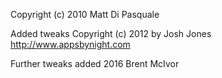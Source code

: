 Copyright (c) 2010 Matt Di Pasquale

Added tweaks Copyright (c) 2012 by Josh Jones http://www.appsbynight.com

Further tweaks added 2016 Brent McIvor